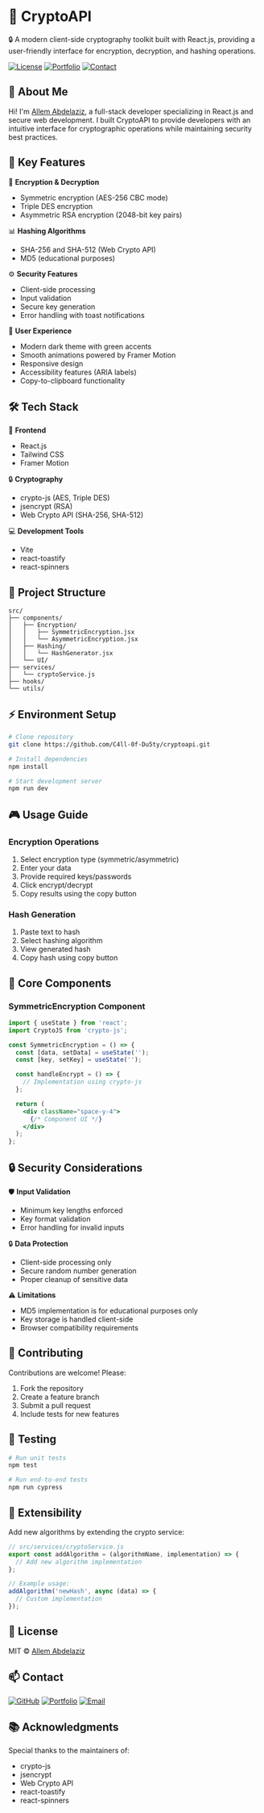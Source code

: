 # 🚀 CryptoAPI
🔒 A modern client-side cryptography toolkit built with React.js, providing a user-friendly interface for encryption, decryption, and hashing operations.

[![License](https://img.shields.io/github/license/allem-abdelaziz/cryptoapi)](LICENSE)
[![Portfolio](https://img.shields.io/badge/Portfolio-allem.pro-blue)](https://allem.pro/)
[![Contact](https://img.shields.io/badge/Gmail-allemhamed98%40gmail.com-red)](mailto:allemhamed98@gmail.com)

## 👋 About Me
Hi! I'm [Allem Abdelaziz](https://github.com/C4ll-0f-Du5ty), a full-stack developer specializing in React.js and secure web development. I built CryptoAPI to provide developers with an intuitive interface for cryptographic operations while maintaining security best practices.

## 🎯 Key Features
🔑 **Encryption & Decryption**
- Symmetric encryption (AES-256 CBC mode)
- Triple DES encryption
- Asymmetric RSA encryption (2048-bit key pairs)

📊 **Hashing Algorithms**
- SHA-256 and SHA-512 (Web Crypto API)
- MD5 (educational purposes)

⚙️ **Security Features**
- Client-side processing
- Input validation
- Secure key generation
- Error handling with toast notifications

🌟 **User Experience**
- Modern dark theme with green accents
- Smooth animations powered by Framer Motion
- Responsive design
- Accessibility features (ARIA labels)
- Copy-to-clipboard functionality

## 🛠️ Tech Stack
🧩 **Frontend**
- React.js
- Tailwind CSS
- Framer Motion

🔒 **Cryptography**
- crypto-js (AES, Triple DES)
- jsencrypt (RSA)
- Web Crypto API (SHA-256, SHA-512)

💻 **Development Tools**
- Vite
- react-toastify
- react-spinners

## 📁 Project Structure
```plaintext
src/
├── components/
│   ├── Encryption/
│   │   ├── SymmetricEncryption.jsx
│   │   └── AsymmetricEncryption.jsx
│   ├── Hashing/
│   │   └── HashGenerator.jsx
│   └── UI/
├── services/
│   └── cryptoService.js
├── hooks/
└── utils/
```

## ⚡ Environment Setup
```bash
# Clone repository
git clone https://github.com/C4ll-0f-Du5ty/cryptoapi.git

# Install dependencies
npm install

# Start development server
npm run dev
```

## 🎮 Usage Guide
### Encryption Operations
1. Select encryption type (symmetric/asymmetric)
2. Enter your data
3. Provide required keys/passwords
4. Click encrypt/decrypt
5. Copy results using the copy button

### Hash Generation
1. Paste text to hash
2. Select hashing algorithm
3. View generated hash
4. Copy hash using copy button

## 🧩 Core Components
### SymmetricEncryption Component
```jsx
import { useState } from 'react';
import CryptoJS from 'crypto-js';

const SymmetricEncryption = () => {
  const [data, setData] = useState('');
  const [key, setKey] = useState('');

  const handleEncrypt = () => {
    // Implementation using crypto-js
  };

  return (
    <div className="space-y-4">
      {/* Component UI */}
    </div>
  );
};
```

## 🔒 Security Considerations
🛡️ **Input Validation**
- Minimum key lengths enforced
- Key format validation
- Error handling for invalid inputs

🔒 **Data Protection**
- Client-side processing only
- Secure random number generation
- Proper cleanup of sensitive data

⚠️ **Limitations**
- MD5 implementation is for educational purposes only
- Key storage is handled client-side
- Browser compatibility requirements

## 👥 Contributing
Contributions are welcome! Please:
1. Fork the repository
2. Create a feature branch
3. Submit a pull request
4. Include tests for new features

## 🧪 Testing
```bash
# Run unit tests
npm test

# Run end-to-end tests
npm run cypress
```

## 🔨 Extensibility
Add new algorithms by extending the crypto service:

```javascript
// src/services/cryptoService.js
export const addAlgorithm = (algorithmName, implementation) => {
  // Add new algorithm implementation
};

// Example usage:
addAlgorithm('newHash', async (data) => {
  // Custom implementation
});
```

## 📜 License
MIT © [Allem Abdelaziz](https://github.com/C4ll-0f-Du5ty)

## 📫 Contact
[![GitHub](https://img.shields.io/badge/GitHub-C4ll--0f-Du5ty-blue)](https://github.com/C4ll-0f-Du5ty)
[![Portfolio](https://img.shields.io/badge/Portfolio-allem.pro-blue)](https://allem.pro/)
[![Email](https://img.shields.io/badge/Gmail-allemhamed98%40gmail.com-red)](mailto:allemhamed98@gmail.com)

## 📚 Acknowledgments
Special thanks to the maintainers of:
- crypto-js
- jsencrypt
- Web Crypto API
- react-toastify
- react-spinners
